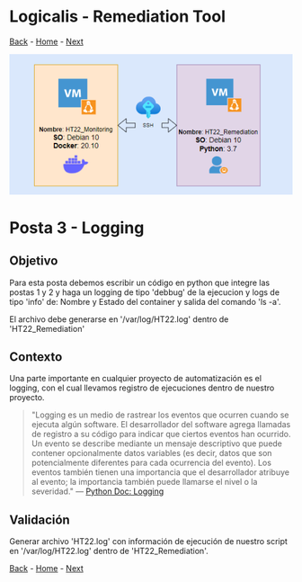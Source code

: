 # Logicalis - Remediation Tool

[Back](P2.md) - [Home](../README.md) - [Next](P4.md)

<p align="center">
  <img src="Infra.png" alt="Infraestructura Hackathon"/>
</p>

# Posta 3 - Logging
## Objetivo
Para esta posta debemos escribir un código en python que integre las postas 1 y 2 y haga un logging de tipo 'debbug' de la ejecucion y logs de tipo 'info' de: Nombre y Estado del container y salida del comando 'ls -a'.

El archivo debe generarse en '/var/log/HT22.log' dentro de 'HT22_Remediation'

## Contexto
Una parte importante en cualquier proyecto de automatización es el logging, con el cual llevamos registro de ejecuciones dentro de nuestro proyecto.

> "Logging es un medio de rastrear los eventos que ocurren cuando se ejecuta algún software. El desarrollador del software agrega llamadas de registro a su código para indicar que ciertos eventos han ocurrido. Un evento se describe mediante un mensaje descriptivo que puede contener opcionalmente datos variables (es decir, datos que son potencialmente diferentes para cada ocurrencia del evento). Los eventos también tienen una importancia que el desarrollador atribuye al evento; la importancia también puede llamarse el nivel o la severidad." — [Python Doc: Logging](https://docs.python.org/es/3/howto/logging.html)

## Validación
Generar archivo 'HT22.log' con información de ejecución de nuestro script en '/var/log/HT22.log' dentro de 'HT22_Remediation'.


[Back](P2.md) - [Home](../README.md) - [Next](P4.md)
